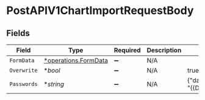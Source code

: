 # PostAPIV1ChartImportRequestBody


## Fields

| Field                                                       | Type                                                        | Required                                                    | Description                                                 | Example                                                     |
| ----------------------------------------------------------- | ----------------------------------------------------------- | ----------------------------------------------------------- | ----------------------------------------------------------- | ----------------------------------------------------------- |
| `FormData`                                                  | [*operations.FormData](../../models/operations/formdata.md) | :heavy_minus_sign:                                          | N/A                                                         |                                                             |
| `Overwrite`                                                 | **bool*                                                     | :heavy_minus_sign:                                          | N/A                                                         | true                                                        |
| `Passwords`                                                 | **string*                                                   | :heavy_minus_sign:                                          | N/A                                                         | {"databases/{{DatabaseYAMLFile}}": "{{DatabasePassword}}"}  |